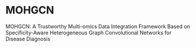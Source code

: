 # MOHGCN
MOHGCN: A Trustworthy Multi-omics Data Integration Framework Based on Specificity-Aware Heterogeneous Graph Convolutional Networks for Disease Diagnosis
